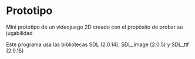 # Prototipo
Mini prototipo de un videojuego 2D creado con el propósito de probar su jugabilidad

Este programa usa las bibliotecas SDL (2.0.14), SDL_Image (2.0.5) y SDL_ttf (2.0.15)

